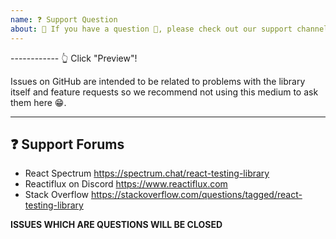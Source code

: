 ```yaml
---
name: ❓ Support Question
about: 🛑 If you have a question 💬, please check out our support channels!
---
```


------------ 👆 Click "Preview"!

Issues on GitHub are intended to be related to problems with the library itself
and feature requests so we recommend not using this medium to ask them here 😁.

---

## ❓ Support Forums

- React Spectrum https://spectrum.chat/react-testing-library
- Reactiflux on Discord https://www.reactiflux.com
- Stack Overflow
  https://stackoverflow.com/questions/tagged/react-testing-library

**ISSUES WHICH ARE QUESTIONS WILL BE CLOSED**
